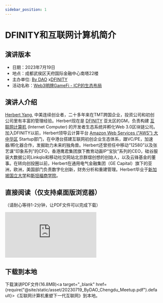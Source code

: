 ```yaml
---
sidebar_position: 1
---
```


# DFINITY和互联网计算机简介

## 演讲版本

- 日期：2023年7月19日
- 地点：成都武侯区天府国际金融中心南塔22楼
- 主办单位: [By DAO](https://twitter.com/BYDAO_CN) x[DFINITY](https://twitter.com/dfinity)
- 活动名称：[Web3明牌GameFi - ICP的生态布局](https://twitter.com/BYDAO_CN/status/1679761120456998912)

## 演讲人介绍

[Herbert Yang](https://herbertyang.xyz/), 中美连续创业者，二十多年来在TMT跨国企业，投资公司和初创公司里有丰富的管理经验。Herbert现在是 [DFINITY](https://dfinity.org/) 亚太区的GM，负责构建 [互联网计算机](https://internetcomputer.org/)  (Internet Computer) 的开发者生态系统并孵化Web 3.0区块链公司。加入DFINITY以前，Herbert领导云计算平台 [Amazon Web Services ("AWS") 大中华区](https://www.amazonaws.cn/) Startup部门，在中港台搭建互联网初创企业生态体系，跟VC/PE，加速器/孵化器合作，发掘助力未来的独角兽。Herbert还曾担任中移动“12580”以及张艺谋“印象系列”的CFO，香港鹰君集团旗下教育动画IP“宝狄”系列的CEO，硅谷服装大数据公司Linkqlo和移动社交网站北京群熠创想的创始人，以及云锋基金的董事。在转向创投圈以前，Herbert在通用电气金融集团（GE Capital）旗下的亚洲，欧洲，美国部门负责数字化创新，财务分析和重建管理。Herbert毕业于[新加坡国立大学](https://nus.edu.sg/)和[斯坦福商学院](https://www.gsb.stanford.edu/)。

## 直接阅读（仅支持桌面版浏览器）

（请耐心等待1-2分钟，让PDF文件可以完成下载）
<!--
<div class="video-container">
    <iframe src={require("@site/static/asset/20230617_Tintin_Meetup.pdf").default} scrolling="no" frameborder="no" allowfullscreen="true" with="100%" height="auto">
    </iframe>
</div>
-->

<div class="video-container">
    <iframe src="https://ic123.xyz/assets/files/20230719_ByDAO_Chengdu_Meetup-182e410d288bb696da630b92ad2be85e.pdf" scrolling="no" frameborder="no" allowfullscreen="true" with="100%" height="auto">
    </iframe>
</div>

## 下载到本地

下载演讲PDF文件(16.8MB)<a target="\_blank" href={require("@site/static/asset/20230719_ByDAO_Chengdu_Meetup.pdf").default}>《互联网计算机重塑下一代互联网》</a>到本地。
